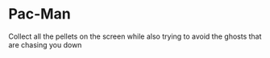 # Pac-Man
Collect all the pellets on the screen while also trying to avoid the ghosts that are chasing you down
